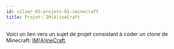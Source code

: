 ```yaml
---
id: silver-05-projets-01-iminecraft
title: Projet: IM(A)ineCraft
---
```


Voici un lien vers un sujet de projet consistant à coder un clone de Minecraft: [IM(A)ineCraft](https://docs.google.com/document/d/1Z3qS5YfMInkuBFMSUYp7ZhtCofzD64T0Zwy9jkZM01U/edit).